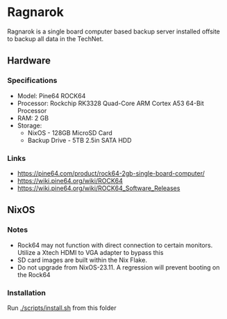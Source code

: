 # Ragnarok

Ragnarok is a single board computer based backup server installed offsite to backup all data in the TechNet.

## Hardware

### Specifications
- Model: Pine64 ROCK64
- Processor: Rockchip RK3328 Quad-Core ARM Cortex A53 64-Bit Processor
- RAM: 2 GB
- Storage: 
    - NixOS         - 128GB MicroSD Card
    - Backup Drive  - 5TB 2.5in SATA HDD

### Links
- https://pine64.com/product/rock64-2gb-single-board-computer/
- https://wiki.pine64.org/wiki/ROCK64
- https://wiki.pine64.org/wiki/ROCK64_Software_Releases


## NixOS

### Notes
- Rock64 may not function with direct connection to certain monitors. Utilize a Xtech HDMI to VGA adapter to bypass this
- SD card images are built within the Nix Flake. 
- Do not upgrade from NixOS-23.11. A regression will prevent booting on the Rock64

### Installation
Run [./scripts/install.sh](./scripts/install.sh) from this folder